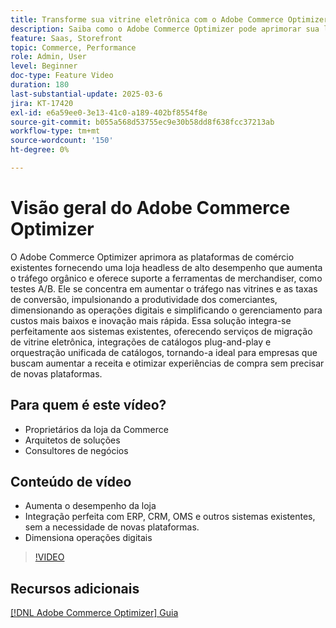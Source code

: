```yaml
---
title: Transforme sua vitrine eletrônica com o Adobe Commerce Optimizer
description: Saiba como o Adobe Commerce Optimizer pode aprimorar sua loja com alto desempenho, maior tráfego e integração contínua.
feature: Saas, Storefront
topic: Commerce, Performance
role: Admin, User
level: Beginner
doc-type: Feature Video
duration: 180
last-substantial-update: 2025-03-6
jira: KT-17420
exl-id: e6a59ee0-3e13-41c0-a189-402bf8554f8e
source-git-commit: b055a568d53755ec9e30b58dd8f638fcc37213ab
workflow-type: tm+mt
source-wordcount: '150'
ht-degree: 0%

---
```


# Visão geral do Adobe Commerce Optimizer

O Adobe Commerce Optimizer aprimora as plataformas de comércio existentes fornecendo uma loja headless de alto desempenho que aumenta o tráfego orgânico e oferece suporte a ferramentas de merchandiser, como testes A/B. Ele se concentra em aumentar o tráfego nas vitrines e as taxas de conversão, impulsionando a produtividade dos comerciantes, dimensionando as operações digitais e simplificando o gerenciamento para custos mais baixos e inovação mais rápida. Essa solução integra-se perfeitamente aos sistemas existentes, oferecendo serviços de migração de vitrine eletrônica, integrações de catálogos plug-and-play e orquestração unificada de catálogos, tornando-a ideal para empresas que buscam aumentar a receita e otimizar experiências de compra sem precisar de novas plataformas.

## Para quem é este vídeo?

* Proprietários da loja da Commerce
* Arquitetos de soluções
* Consultores de negócios

## Conteúdo de vídeo

* Aumenta o desempenho da loja
* Integração perfeita com ERP, CRM, OMS e outros sistemas existentes, sem a necessidade de novas plataformas.
* Dimensiona operações digitais

>[!VIDEO](https://video.tv.adobe.com/v/3450226?learn=on)

## Recursos adicionais

[[!DNL Adobe Commerce Optimizer] Guia](https://experienceleague.adobe.com/pt-br/docs/commerce/optimizer/overview)
